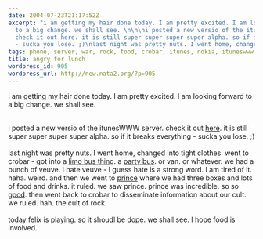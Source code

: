 ```yaml
---
date: 2004-07-23T21:17:52Z
excerpt: "i am getting my hair done today. I am pretty excited. I am looking forward
  to a big change. we shall see. \n\n\ni posted a new versio of the itunesWWW server.
  check it out here. it is still super super super super alpha. so if it breaks everything
  - sucka you lose. ;)\nlast night was pretty nuts. I went home, changed into tigh..."
tags: phone, server, war, rock, food, crobar, itunes, nokia, ituneswww
title: angry for lunch
wordpress_id: 905
wordpress_url: http://new.nata2.org/?p=905
---
```


i am getting my hair done today. I am pretty excited. I am looking forward to a big change. we shall see. 
<br/><br/>

i posted a new versio of the itunesWWW server. check it out <a href="http://www.dopeman.org/itunesWWW.zip">here</a>. it is still super super super super alpha. so if it breaks everything - sucka you lose. ;)
<br/><br/>last night was pretty nuts. I went home, changed into tight clothes. went to crobar - got into a <a href="http://nata2.info/pictures/misc/phone_camera/nokia_6600/230720040230/Nokia6600(179).jpg">limo bus thing</a>. a <a href="http://nata2.info/pictures/misc/phone_camera/nokia_6600/230720040230/Nokia6600(180).jpg">party bus</a>. or van. or whatever. we had a bunch of veuve. I hate veuve - I guess hate is a strong word. I am tired of it. haha. weird. and then we went to <a href="http://nata2.info/pictures/misc/phone_camera/nokia_6600/230720040230/Nokia6600(165).jpg">prince</a> where we had three boxes and lots of food and drinks. it ruled. we saw prince. prince was incredible. so so <a href="http://nata2.info/pictures/misc/phone_camera/nokia_6600/230720040230/Nokia6600(169).jpg">good</a>. then went back to crobar to disseminate information about our cult. we ruled. hah. the cult of rock. <br/><br/>today felix is playing. so it shoudl be dope. we shall see. I hope food is involved. 
